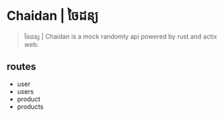 # Chaidan | ចៃដន្យ
>  ចៃដន្យ | Chaidan is a mock randomly api powered by rust and actix web.

## routes 
- user
- users 
- product 
- products 
